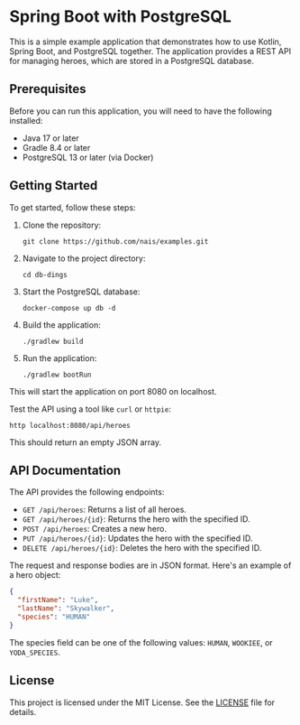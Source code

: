# Spring Boot with PostgreSQL

This is a simple example application that demonstrates how to use Kotlin, Spring Boot, and PostgreSQL together. The application provides a REST API for managing heroes, which are stored in a PostgreSQL database.

## Prerequisites

Before you can run this application, you will need to have the following installed:

* Java 17 or later
* Gradle 8.4 or later
* PostgreSQL 13 or later (via Docker)

## Getting Started

To get started, follow these steps:

1. Clone the repository:

    ```shell
    git clone https://github.com/nais/examples.git
    ```

1. Navigate to the project directory:

    ```shell
    cd db-dings
    ```

1. Start the PostgreSQL database:

    ```shell
    docker-compose up db -d
    ```

1. Build the application:

    ```shell
    ./gradlew build
    ```

1. Run the application:

    ```shell
    ./gradlew bootRun
    ```

This will start the application on port 8080 on localhost.

Test the API using a tool like `curl` or `httpie`:

```shell
http localhost:8080/api/heroes
```

This should return an empty JSON array.

## API Documentation

The API provides the following endpoints:

* `GET /api/heroes`: Returns a list of all heroes.
* `GET /api/heroes/{id}`: Returns the hero with the specified ID.
* `POST /api/heroes`: Creates a new hero.
* `PUT /api/heroes/{id}`: Updates the hero with the specified ID.
* `DELETE /api/heroes/{id}`: Deletes the hero with the specified ID.

The request and response bodies are in JSON format. Here's an example of a hero object:

```json
{
  "firstName": "Luke",
  "lastName": "Skywalker",
  "species": "HUMAN"
}
```

The species field can be one of the following values: `HUMAN`, `WOOKIEE`, or `YODA_SPECIES`.

## License

This project is licensed under the MIT License. See the [LICENSE](../LICENSE) file for details.
